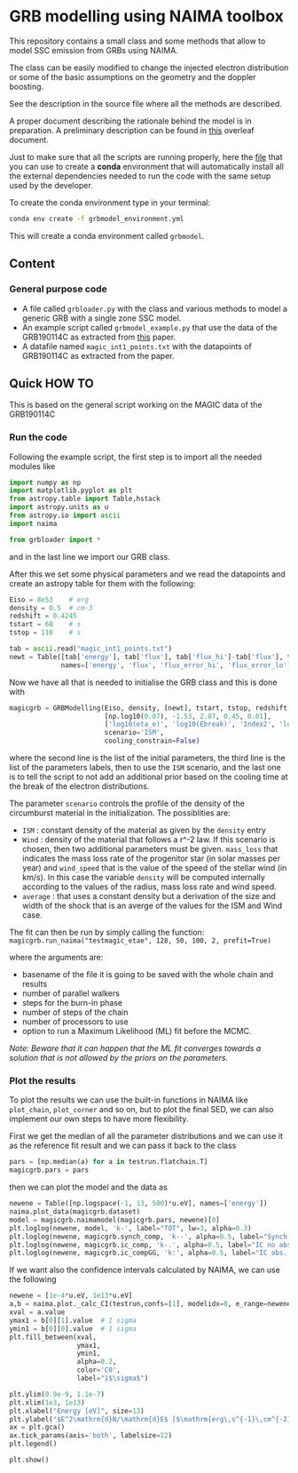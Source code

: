 # GRB modelling using NAIMA toolbox
This repository contains a small class and some methods that allow to model 
SSC emission from GRBs using NAIMA.

The class can be easily modified to change the injected electron distribution 
or some of the basic assumptions on the geometry and the doppler boosting.

See the description in the source file where all the methods are described.

A proper document describing the rationale behind the model is in preparation.
A preliminary description can be found
in [this](https://www.overleaf.com/read/ddhndqcfgzxc) overleaf document.

Just to make sure that all the scripts are running properly, here the [file](grbmodel_environment.yml)
that you can use to create a **conda** environment that will automatically 
install all the external dependencies needed to run the code with the same setup
used by the developer.

To create the conda environment type in your terminal:

```bash
conda env create -f grbmodel_environment.yml
```

This will create a conda environment called `grbmodel`.

## Content

### General purpose code

* A file called `grbloader.py` with the class and various methods to model a generic 
GRB with a single zone SSC model.
* An example script called `grbmodel_example.py` that use the data of the GRB190114C as extracted from 
[this](https://ui.adsabs.harvard.edu/abs/2019Natur.575..459M/abstract) paper.
* A datafile named `magic_int1_points.txt` with the datapoints of GRB190114C as extracted from the paper.

## Quick HOW TO
This is based on the general script working on the MAGIC data of the GRB190114C

### Run the code
Following the example script, the first step is to import all the needed modules like
```python
import numpy as np
import matplotlib.pyplot as plt
from astropy.table import Table,hstack
import astropy.units as u
from astropy.io import ascii
import naima

from grbloader import *
```
and in the last line we import our GRB class.

After this we set some physical parameters and we read the datapoints and create an astropy table
for them with the following:
```python
Eiso = 8e53    # erg
density = 0.5  # cm-3
redshift = 0.4245 
tstart = 68    # s
tstop = 110    # s

tab = ascii.read("magic_int1_points.txt")
newt = Table([tab['energy'], tab['flux'], tab['flux_hi']-tab['flux'], tab['flux']-tab['flux_lo']],
             names=['energy', 'flux', 'flux_error_hi', 'flux_error_lo'])
```
Now we have all that is needed to initialise the GRB class and this is done with
```python
magicgrb = GRBModelling(Eiso, density, [newt], tstart, tstop, redshift,
                        [np.log10(0.07), -1.53, 2.87, 0.45, 0.01],
                        ['log10(eta_e)', 'log10(Ebreak)', 'Index2', 'log10(Ec)', 'log10(B)'],
                        scenario='ISM',
                        cooling_constrain=False)
```
where the second line is the list of the initial parameters, the third line is the list
of the parameters labels, then to use the `ISM` scenario, and the last one is to tell the script
to not add an additional prior based on the cooling time at the break of the electron distributions.

The parameter `scenario` controls the profile of the density of the circumburst material in the
initialization. The possiblities are:
 * `ISM` : constant density of the material as given by the `density` entry
 * `Wind` : density of the material that follows a r^-2 law. If this scenario is chosen, then two additional
   parameters must be given. `mass_loss` that indicates the mass loss rate of the progenitor star (in solar
   masses per year) and `wind_speed` that is the value of the speed of the stellar wind (in km/s).
   In this case the variable `density` will be computed internally according to the values of the
   radius, mass loss rate and wind speed.
 * `average` : that uses a constant density but a derivation of the size and width of the shock that is an averge
   of the values for the ISM and Wind case. 

The fit can then be run by simply calling the function:
`magicgrb.run_naima("testmagic_etae", 128, 50, 100, 2, prefit=True)`

where the arguments are:
* basename of the file it is going to be saved with the whole chain and results
* number of parallel walkers
* steps for the burn-in phase
* number of steps of the chain
* number of processors to use
* option to run a Maximum Likelihood (ML) fit before the MCMC.

_Note: Beware that it can happen that the ML fit converges towards a solution that is not allowed
by the priors on the parameters._

### Plot the results
To plot the results we can use the built-in functions in NAIMA like `plot_chain`, `plot_corner`
and so on, but to plot the final SED, we can also implement our own steps to have more flexibility.

First we get the median of all the parameter distributions and we can use it as the reference 
fit result and we can pass it back to the class
```python
pars = [np.median(a) for a in testrun.flatchain.T]
magicgrb.pars = pars
```
then we can plot the model and the data as
```python
newene = Table([np.logspace(-1, 13, 500)*u.eV], names=['energy'])
naima.plot_data(magicgrb.dataset)
model = magicgrb.naimamodel(magicgrb.pars, newene)[0]
plt.loglog(newene, model, 'k-', label="TOT", lw=3, alpha=0.3)
plt.loglog(newene, magicgrb.synch_comp, 'k--', alpha=0.5, label="Synch.")
plt.loglog(newene, magicgrb.ic_comp, 'k-.', alpha=0.5, label="IC no abs.")
plt.loglog(newene, magicgrb.ic_compGG, 'k:', alpha=0.5, label="IC abs. method 1")
```

If we want also the confidence intervals calculated by NAIMA, we can use the following
```python
newene = [1e-4*u.eV, 1e13*u.eV]
a,b = naima.plot._calc_CI(testrun,confs=[1], modelidx=0, e_range=newene)  # this is a protected naima function...I know...
xval = a.value
ymax1 = b[0][1].value  # 1 sigma
ymin1 = b[0][0].value  # 1 sigma
plt.fill_between(xval,
                 ymax1,
                 ymin1,
                 alpha=0.2,
                 color='C0',
                 label="1$\sigma$")

plt.ylim(0.9e-9, 1.1e-7)
plt.xlim(1e3, 1e13)
plt.xlabel("Energy [eV]", size=13)
plt.ylabel("$E^2\mathrm{d}N/\mathrm{d}E$ [$\mathrm{erg\,s^{-1}\,cm^{-2}}$]", size=13)
ax = plt.gca()
ax.tick_params(axis='both', labelsize=12)
plt.legend()

plt.show()
```
